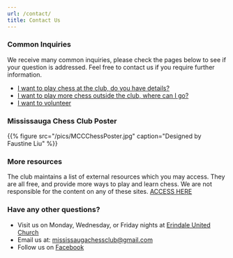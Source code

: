 ```yaml
---
url: /contact/
title: Contact Us
---
```


### Common Inquiries
We receive many common inquiries, please check the pages below to see if your question is addressed.
Feel free to contact us if you require further information.</p>

- [I want to play chess at the club, do you have details?](/)
- [I want to play more chess outside the club, where can I go?](/links/)
- [I want to volunteer](/volunteer/)

### Mississauga Chess Club Poster
{{% figure src="/pics/MCCChessPoster.jpg"
    caption="Designed by Faustine Liu" %}}

### More resources
The club maintains a list of external resources which you may access.
They are all free, and provide more ways to play and learn chess.
We are not responsible for the content on any of these sites.
[ACCESS HERE](/links/)

### Have any other questions?
- Visit us on Monday, Wednesday, or Friday nights at [Erindale United Church](/location/)
- Email us at: [mississaugachessclub@gmail.com](mailto:mississaugachessclub@gmail.com)
- Follow us on [Facebook](https://www.facebook.com/groups/375896684513470)

